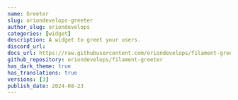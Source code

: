 ```yaml
---
name: Greeter
slug: oriondevelops-greeter
author_slug: oriondevelops
categories: [widget]
description: A widget to greet your users.
discord_url:
docs_url: https://raw.githubusercontent.com/oriondevelops/filament-greeter/main/README.md
github_repository: oriondevelops/filament-greeter
has_dark_theme: true
has_translations: true
versions: [3]
publish_date: 2024-08-23
---
```

